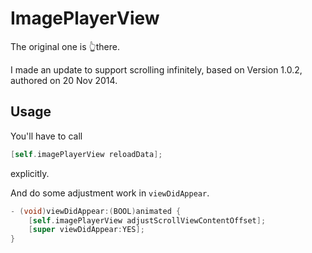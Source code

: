 ImagePlayerView
===============

The original one is 👆there.

I made an update to support scrolling infinitely, based on Version 1.0.2, authored on 20 Nov 2014.

## Usage

You'll have to call

```objective-c
[self.imagePlayerView reloadData];
```

explicitly.

And do some adjustment work in `viewDidAppear`. 

``` objective-c
- (void)viewDidAppear:(BOOL)animated {
    [self.imagePlayerView adjustScrollViewContentOffset];
    [super viewDidAppear:YES];
}
```